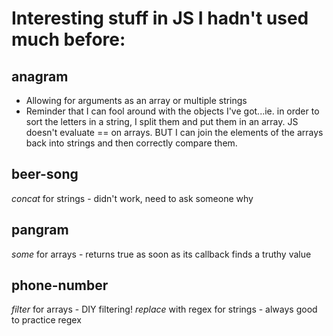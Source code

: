 # Interesting stuff in JS I hadn't used much before:

## anagram
 - Allowing for arguments as an array or multiple strings
 - Reminder that I can fool around with the objects I've got...ie. in order to sort the letters in a string, I split them and put them in an array. JS doesn't evaluate == on arrays. BUT I can join the elements of the arrays back into strings and then correctly compare them. 


## beer-song
*concat* for strings - didn't work, need to ask someone why

## pangram 
*some* for arrays - returns true as soon as its callback finds a truthy value

## phone-number
*filter* for arrays - DIY filtering!
*replace* with regex for strings - always good to practice regex
